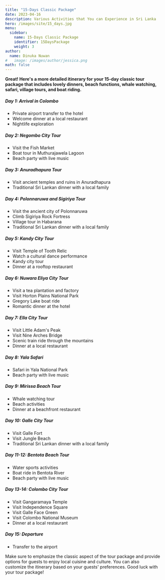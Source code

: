 ```yaml
---
title: "15-Days Classic Package"
date: 2023-04-16
description: Various Activities that You can Experience in Sri Lanka
hero: /images/site/15_days.jpg
menu:
  sidebar:
    name: 15-Days Classic Package
    identifier: 15DaysPackage
    weight: 3
author:
  name: Dinuka Nuwan
#   image: /images/author/jessica.png
math: false
---
```


**Great! Here's a more detailed itinerary for your 15-day classic tour package that includes lovely dinners, beach functions, whale watching, safari, village tours, and boat riding.**



##### Day 1: Arrival in Colombo

- Private airport transfer to the hotel
- Welcome dinner at a local restaurant
- Nightlife exploration


##### Day 2: Negombo City Tour

- Visit the Fish Market
- Boat tour in Muthurajawela Lagoon
- Beach party with live music


##### Day 3: Anuradhapura Tour

- Visit ancient temples and ruins in Anuradhapura
- Traditional Sri Lankan dinner with a local family


##### Day 4: Polonnaruwa and Sigiriya Tour

- Visit the ancient city of Polonnaruwa
- Climb Sigiriya Rock Fortress
- Village tour in Habarana
- Traditional Sri Lankan dinner with a local family


##### Day 5: Kandy City Tour

- Visit Temple of Tooth Relic
- Watch a cultural dance performance
- Kandy city tour
- Dinner at a rooftop restaurant


##### Day 6: Nuwara Eliya City Tour

- Visit a tea plantation and factory
- Visit Horton Plains National Park
- Gregory Lake boat ride
- Romantic dinner at the hotel


##### Day 7: Ella City Tour

- Visit Little Adam's Peak
- Visit Nine Arches Bridge
- Scenic train ride through the mountains
- Dinner at a local restaurant


##### Day 8: Yala Safari

- Safari in Yala National Park
- Beach party with live music


##### Day 9: Mirissa Beach Tour

- Whale watching tour
- Beach activities
- Dinner at a beachfront restaurant


##### Day 10: Galle City Tour

- Visit Galle Fort
- Visit Jungle Beach
- Traditional Sri Lankan dinner with a local family


##### Day 11-12: Bentota Beach Tour

- Water sports activities
- Boat ride in Bentota River
- Beach party with live music


##### Day 13-14: Colombo City Tour

- Visit Gangaramaya Temple
- Visit Independence Square
- Visit Galle Face Green
- Visit Colombo National Museum
- Dinner at a local restaurant


##### Day 15: Departure

- Transfer to the airport


Make sure to emphasize the classic aspect of the tour package and provide options for guests to enjoy local cuisine and culture. You can also customize the itinerary based on your guests' preferences. Good luck with your tour package!